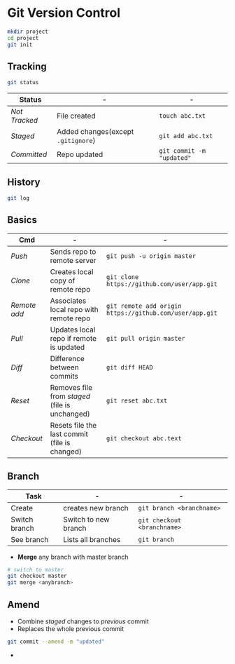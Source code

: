 # Git Version Control

```bash
mkdir project
cd project
git init
```

## Tracking

```bash
git status
```

Status | - | -
--- | --- | ---
*Not Tracked* | File created | `touch abc.txt`
*Staged* | Added changes(except `.gitignore`) | `git add abc.txt`
*Committed* | Repo updated | `git commit -m "updated"`


## History

```bash
git log
```

## Basics

|Cmd|-|-|
|-|-|-| 
|*Push* | Sends repo to remote server | `git push -u origin master`|
|*Clone* | Creates local copy of remote repo | `git clone https://github.com/user/app.git` 
|*Remote add* | Associates local repo with remote repo | `git remote add origin https://github.com/user/app.git`|
|*Pull*| Updates local repo if remote is updated | `git pull origin master` |
|*Diff*| Difference between commits | `git diff HEAD` |
|*Reset*| Removes file from *staged* (file is unchanged) | `git reset abc.txt` |
|*Checkout*| Resets file the last commit (file is changed) | `git checkout abc.text` |

## Branch

| Task | - | - |
| - | - | - |
| Create | creates new branch | `git branch <branchname>` |
| Switch branch | Switch to new branch | `git checkout <branchname>` |
| See branch | Lists all branches | `git branch` |

- **Merge** any branch with master branch

```bash
# switch to master
git checkout master
git merge <anybranch>
```

## Amend

- Combine *staged* changes to *previous* commit
- Replaces the whole previous commit

```bash
git commit --amend -m "updated"
```


-













